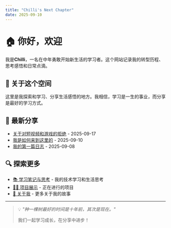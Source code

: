 ```yaml
---
title: "Chilli's Next Chapter"
date: 2025-09-10
---
```


# 🏠 你好，欢迎

我是**Chilli**，一名在中年勇敢开始新生活的学习者。这个网站记录我的转型历程、思考感悟和日常点滴。

## 👤 关于这个空间

这里是我探索和学习、分享生活感悟的地方。我相信，学习是一生的事业，而分享是最好的学习方式。

## 📝 最新分享

- [关于对短视频和游戏的拒绝](/blog/blog20250917/) - 2025-09-17
- [我是如何来到这里的](/blog/blog20250910/) - 2025-09-10
- [我的第一篇日志](/blog/我的第一篇日志/) - 2025-09-08

## 🔍 探索更多

- [📚 学习笔记与思考](/blog/) - 我的技术学习和生活思考
- [👨‍💻 项目展示](/project/) - 正在进行的项目
- [🎯 关于我](/about/) - 更多关于我的故事

---

> 💡 *"种一棵树最好的时间是十年前，其次是现在。"* 
> 
> 我们一起学习成长，在分享中进步！